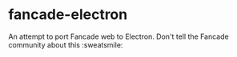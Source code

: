 # fancade-electron
An attempt to port Fancade web to Electron.
Don't tell the Fancade community about this :sweatsmile:
